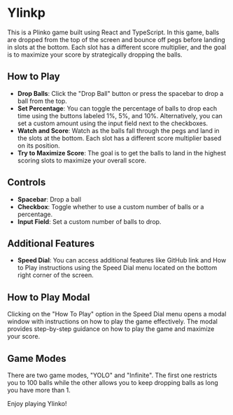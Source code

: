 # Ylinkp

This is a Plinko game built using React and TypeScript. In this game, balls are dropped from the top of the screen and bounce off pegs before landing in slots at the bottom. Each slot has a different score multiplier, and the goal is to maximize your score by strategically dropping the balls.

## How to Play

- **Drop Balls**: Click the "Drop Ball" button or press the spacebar to drop a ball from the top.
- **Set Percentage**: You can toggle the percentage of balls to drop each time using the buttons labeled 1%, 5%, and 10%. Alternatively, you can set a custom amount using the input field next to the checkboxes.
- **Watch and Score**: Watch as the balls fall through the pegs and land in the slots at the bottom. Each slot has a different score multiplier based on its position.
- **Try to Maximize Score**: The goal is to get the balls to land in the highest scoring slots to maximize your overall score.

## Controls

- **Spacebar**: Drop a ball
- **Checkbox**: Toggle whether to use a custom number of balls or a percentage.
- **Input Field**: Set a custom number of balls to drop.

## Additional Features

- **Speed Dial**: You can access additional features like GitHub link and How to Play instructions using the Speed Dial menu located on the bottom right corner of the screen.

## How to Play Modal

Clicking on the "How To Play" option in the Speed Dial menu opens a modal window with instructions on how to play the game effectively. The modal provides step-by-step guidance on how to play the game and maximize your score.

## Game Modes

There are two game modes, "YOLO" and "Infinite". The first one restricts you to 100 balls while the other allows you to keep dropping balls as long you have more than 1.

Enjoy playing Ylinko!
